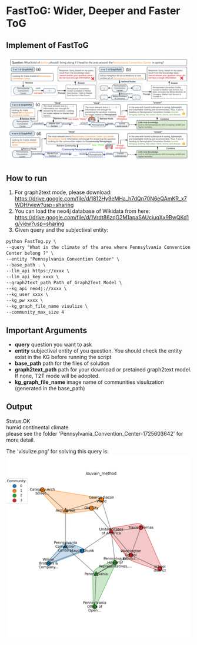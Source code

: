 # FastToG: Wider, Deeper and Faster ToG
## Implement of FastToG
![illustration of FastToG](./main.png)
## How to run
1. For graph2text mode, please download: https://drive.google.com/file/d/1812Hy9eMHa_h7dQn70N6eQAmKR_x7WDH/view?usp=sharing
2. You can load the neo4j database of Wikidata from here: https://drive.google.com/file/d/1Vrdt86zqG2M1apaSAUciuqXx9BwQKd1g/view?usp=sharing
3. Given query and the subjectival entity:

```
python FastTog.py \
--query "What is the climate of the area where Pennsylvania Convention Center belong ?" \
--entity "Pennsylvania Convention Center" \
--base_path . \
--llm_api https://xxxx \
--llm_api_key xxxx \
--graph2text_path Path_of_Graph2Text_Model \
--kg_api neo4j://xxxx \
--kg_user xxxx \
--kg_pw xxxx \
--kg_graph_file_name visulize \
--community_max_size 4
```

## Important Arguments
* **query** question you want to ask
* **entity** subjectival entity of you question. You should check the entity exist in the KG before running the script
* **base_path** path for the files of solution
* **graph2text_path** path for your download or pretained graph2text model. If none, T2T mode will be adopted.
* **kg_graph_file_name** image name of communities visulization (generated in the base_path)

## Output
Status.OK <br />
humid continental climate <br />
please see the folder 'Pennsylvania\_Convention\_Center-1725603642' for more detail. <br />

The 'visulize.png' for solving this query is:
![visulize](./visulize.png)
